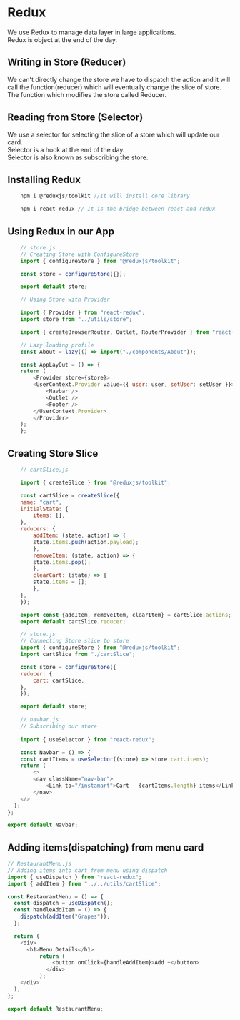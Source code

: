 # Redux

We use Redux to manage data layer in large applications.  
Redux is object at the end of the day.

## Writing in Store (Reducer)

We can't directly change the store we have to dispatch the action and it will call the function(reducer) which will eventually change the slice of store.  
The function which modifies the store called Reducer.  

## Reading from Store (Selector)

We use a selector for selecting the slice of a store which will update our card.  
Selector is a hook at the end of the day.  
Selector is also known as subscribing the store.

## Installing Redux

```js
    npm i @reduxjs/toolkit //It will install core library

    npm i react-redux // It is the bridge between react and redux
```

## Using Redux in our App

```js
    // store.js
    // Creating Store with ConfigureStore
    import { configureStore } from "@reduxjs/toolkit";

    const store = configureStore({});

    export default store; 

    // Using Store with Provider

    import { Provider } from "react-redux";
    import store from "../utils/store";

    import { createBrowserRouter, Outlet, RouterProvider } from "react-router-dom";

    // Lazy loading profile
    const About = lazy(() => import("./components/About"));

    const AppLayOut = () => {
    return (
        <Provider store={store}>
        <UserContext.Provider value={{ user: user, setUser: setUser }}>
            <Navbar />
            <Outlet />
            <Footer />
        </UserContext.Provider>
        </Provider>
    );
    };
```

## Creating Store Slice

```js
    // cartSlice.js

    import { createSlice } from "@reduxjs/toolkit";

    const cartSlice = createSlice({
    name: "cart",
    initialState: {
        items: [],
    },
    reducers: {
        addItem: (state, action) => {
        state.items.push(action.payload);
        },
        removeItem: (state, action) => {
        state.items.pop();
        },
        clearCart: (state) => {
        state.items = [];
        },
    },
    });

    export const {addItem, removeItem, clearItem} = cartSlice.actions;
    export default cartSlice.reducer;

    // store.js
    // Connecting Store slice to store
    import { configureStore } from "@reduxjs/toolkit";
    import cartSlice from "./cartSlice";

    const store = configureStore({
    reducer: {
        cart: cartSlice,
    },
    });

    export default store;

    // navbar.js
    // Subscribing our store
    
    import { useSelector } from "react-redux";

    const Navbar = () => {
    const cartItems = useSelector((store) => store.cart.items);
    return (
        <>
        <nav className="nav-bar">
            <Link to="/instamart">Cart - {cartItems.length} items</Link>
        </nav>
    </>
  );
};

export default Navbar;
```

## Adding items(dispatching) from menu card

```js
// RestaurantMenu.js
// Adding items into cart from menu using dispatch
import { useDispatch } from "react-redux";
import { addItem } from "../../utils/cartSlice";

const RestaurantMenu = () => {
  const dispatch = useDispatch();
  const handleAddItem = () => {
    dispatch(addItem("Grapes"));
  };

  return (
    <div>
      <h1>Menu Details</h1>
          return (
              <button onClick={handleAddItem}>Add +</button>
            </div>
          );
    </div>
  );
};

export default RestaurantMenu;
```
